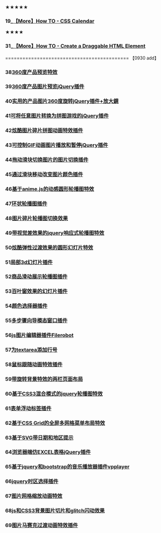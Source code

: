 
★★★★★
### 19_[【More】How TO - CSS Calendar](https://www.w3schools.com/howto/howto_css_calendar.asp)

★★★★
### 31_[【More】How TO - Create a Draggable HTML Element](https://www.w3schools.com/howto/howto_js_draggable.asp)


===========================================
【0930 add】
### 38[360度产品预览特效](http://www.htmleaf.com/jQuery/Image-Effects/201604143338.html)
### 39[360度产品图片预览jQuery插件](http://www.htmleaf.com/jQuery/Image-Effects/threesixty-slider.html)
### 40[实用的产品图片360度旋转jQuery插件+放大鏡](http://www.htmleaf.com/jQuery/Image-Effects/201508252470.html)
### 41[可将任意图片转换为拼图游戏的jQuery插件](http://www.htmleaf.com/jQuery/Image-Effects/201507262299.html)
### 42[炫酷图片碎片拼图动画特效插件](http://www.htmleaf.com/jQuery/Image-Effects/201507062175.html)
### 43[可控制GIF动画图片播放和暂停jQuery插件](http://www.htmleaf.com/jQuery/Image-Effects/201503071478.html)
### 44[拖动滑块切换图片的图片切换插件](http://www.htmleaf.com/jQuery/Image-Effects/20141015195.html)
### 45[通过滑块移动改变图片颜色插件](http://www.htmleaf.com/jQuery/Image-Effects/20141024288.html)
### 46[基于anime.js的动感圆形轮播图特效](http://www.htmleaf.com/jQuery/Slideshow-Scroller/201810295388.html)
### 47[环状轮播图插件](http://www.htmleaf.com/jQuery/Slideshow-Scroller/201711224841.html)
### 48[图片碎片轮播图切换效果](http://www.htmleaf.com/jQuery/Slideshow-Scroller/201711074815.html)
### 49[带视觉差效果的jquery响应式轮播图特效](http://www.htmleaf.com/jQuery/Slideshow-Scroller/201701184327.html)
### 50[炫酷弹性过渡效果的圆形幻灯片特效](http://www.htmleaf.com/jQuery/Slideshow-Scroller/201601283080.html)
### 51[局部3d幻灯片插件](http://www.htmleaf.com/jQuery/Slideshow-Scroller/20141124580.html)
### 52[商品滑动展示轮播图插件](http://www.htmleaf.com/jQuery/Slideshow-Scroller/20141119531.html)
### 53[百叶窗效果的幻灯片插件](http://www.htmleaf.com/jQuery/Slideshow-Scroller/20141022259.html)
### 54[颜色选择器插件](http://www.htmleaf.com/Demo/201508042356.html)
### 55[多步骤向导模态窗口插件](http://www.htmleaf.com/jQuery/Lightbox-Dialog/201907105728.html)
### 56[js图片编辑器插件Filerobot](http://www.htmleaf.com/jQuery/Image-Effects/201906205700.html)
### 57[为textarea添加行号](http://www.htmleaf.com/jQuery/Form/201906105684.html)
### 58[鼠标跟随动画特效插件](http://www.htmleaf.com/Demo/201904055597.html)
### 59[带旋转背景特效的两栏页面布局](http://www.htmleaf.com/jQuery/Layout-Interface/201903225576.html)
### 60[基于CSS3混合模式的jquery轮播图特效](http://www.htmleaf.com/jQuery/Slideshow-Scroller/201812115450.html)
### 61[表单浮动标签插件](http://www.htmleaf.com/jQuery/Form/201810065354.html)
### 62[基于CSS Grid的全屏多网格菜单布局特效](http://www.htmleaf.com/Demo/201810095359.html)
### 63[基于SVG带日期和地区提示](http://www.htmleaf.com/jQuery/Layout-Interface/201807025204.html)
### 64[浏览器端仿EXCEL表格jQuery插件](http://www.htmleaf.com/jQuery/Table/201803065005.html)
### 65[基于jquery和bootstrap的音乐播放器插件vpplayer](http://www.htmleaf.com/Demo/201801044914.html)
### 66[jquery时区选择插件](http://www.htmleaf.com/jQuery/jquery-tools/201712284903.html)
### 67[图片网格缩放动画特效](http://www.htmleaf.com/jQuery/Layout-Interface/201711094819.html)
### 68[js和CSS3背景图片切片和glitch闪动效果](http://www.htmleaf.com/jQuery/Layout-Interface/201709294765.html)
### 69[图片马赛克过渡动画特效插件](http://www.htmleaf.com/jQuery/Image-Effects/201707264649.html)





